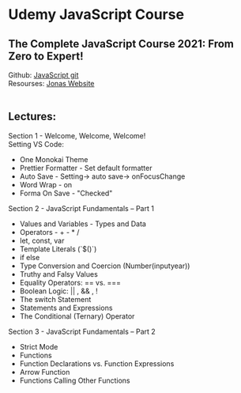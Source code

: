 <h1> Udemy JavaScript Course </h1>
<h2> The Complete JavaScript Course 2021: From Zero to Expert! </h2>

<span>
Github:
<a href="https://github.com/jonasschmedtmann/complete-javascript-course"> JavaScript git </a>
</span>
<span>
<br>
Resourses:
<a href="https://codingheroes.io/resources/">Jonas Website </a>  
</span>

<br>
<br>

<h2>Lectures: </h2>
Section 1 - Welcome, Welcome,
Welcome!

<br>
<span>
Setting VS Code:
<ul>
  <li>One Monokai Theme</li> 
  <li>Prettier Formatter - Set default formatter</li>
  <li>Auto Save - Setting-> auto save-> onFocusChange</li>
  <li>Word Wrap - on</li>
  <li>Forma On Save - "Checked"</li>
</ul>
</span>

Section 2 - JavaScript Fundamentals – Part 1

<ul>
  <li>Values and Variables - Types and Data</li> 
  <li>Operators - + - * /</li> 
  <li>let, const, var</li> 
  <li>Template Literals (`$()`)</li>
  <li>if else</li>
  <li>Type Conversion and Coercion (Number(inputyear))</li>
  <li>Truthy and Falsy Values</li>
  <li>Equality Operators: == vs. ===</li>
  <li>Boolean Logic: || , && , !</li>
  <li>The switch Statement</li>
  <li>Statements and Expressions</li>
  <li>The Conditional (Ternary) Operator</li>
</ul>

Section 3 - JavaScript Fundamentals – Part 2

<ul>
  <li>Strict Mode</li> 
  <li>Functions</li> 
  <li>Function Declarations vs. Function Expressions</li> 
  <li>Arrow Function</li> 
  <li>Functions Calling Other Functions</li>
</ul>
